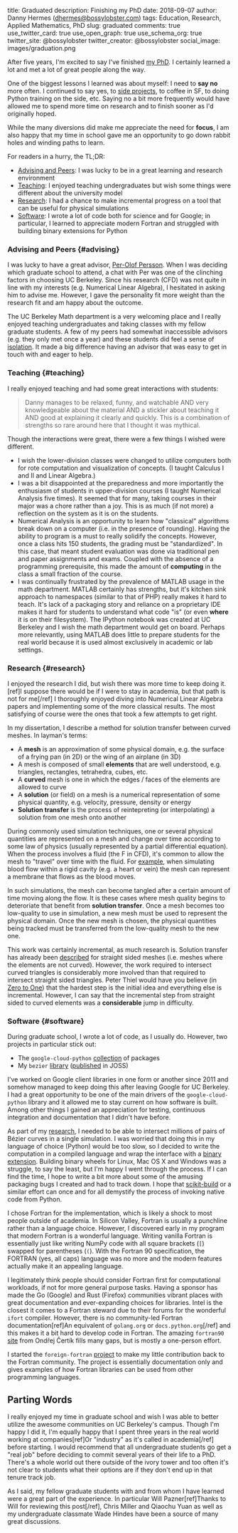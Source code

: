 title: Graduated
description: Finishing my PhD
date: 2018-09-07
author: Danny Hermes (dhermes@bossylobster.com)
tags: Education, Research, Applied Mathematics, PhD
slug: graduated
comments: true
use_twitter_card: true
use_open_graph: true
use_schema_org: true
twitter_site: @bossylobster
twitter_creator: @bossylobster
social_image: images/graduation.png

After five years, I'm excited to say I've finished [my PhD][1]. I certainly
learned a lot and met a lot of great people along the way.

One of the biggest lessons I learned was about myself: I need to **say no**
more often. I continued to say yes, to [side projects][6], to coffee in SF, to
doing Python training on the side, etc. Saying no a bit more frequently
would have allowed me to spend more time on research and to finish sooner as
I'd originally hoped.

While the many diversions did make me appreciate the need for **focus**, I am
also happy that my time in school gave me an opportunity to go down rabbit
holes and winding paths to learn.

For readers in a hurry, the TL;DR:

- [Advising and Peers](#advising): I was lucky to be in a great learning and
  research environment
- [Teaching](#teaching): I enjoyed teaching undergraduates but wish some things
  were different about the university model
- [Research](#research): I had a chance to make incremental progress on a tool
  that can be useful for physical simulations
- [Software](#software): I wrote a lot of code both for science and for Google;
  in particular, I learned to appreciate modern Fortran and struggled with
  building binary extensions for Python

### Advising and Peers {#advising}

I was lucky to have a great advisor, [Per-Olof Persson][2].
When I was deciding which graduate school to attend, a chat with Per
was one of the clinching factors in choosing UC Berkeley. Since his
research (CFD) was not quite in line with my interests (e.g. Numerical
Linear Algebra), I hesitated in asking him to advise me. However,
I gave the personality fit more weight than the research fit and am happy
about the outcome.

The UC Berkeley Math department is a very welcoming place and I really
enjoyed teaching undergraduates and taking classes with my fellow
graduate students. A few of my peers had somewhat inaccessible
advisors (e.g. they only met once a year) and these students did
feel a sense of [isolation][5]. It made a big difference having an advisor that
was easy to get in touch with and eager to help.

### Teaching {#teaching}

I really enjoyed teaching and had some great interactions with students:

> Danny manages to be relaxed, funny, and watchable AND very knowledgeable
> about the material AND a stickler about teaching it AND good at explaining
> it clearly and quickly. This is a combination of strengths so rare around
> here that I thought it was mythical.

Though the interactions were great, there were a few things I wished were
different.

- I wish the lower-division classes were changed to utilize computers both
  for rote computation and visualization of concepts. (I taught Calculus I and
  II and Linear Algebra.)
- I was a bit disappointed at the preparedness and more importantly the
  enthusiasm of students in upper-division courses (I taught Numerical Analysis
  five times). It seemed that for many, taking courses in their major was
  a chore rather than a joy. This is as much (if not more) a reflection on the
  system as it is on the students.
- Numerical Analysis is an opportunity to learn how "classical" algorithms
  break down on a computer (i.e. in the presence of rounding). Having the
  ability to program is a must to really solidify the concepts. However, once
  a class hits 150 students, the grading must be "standardized". In this case,
  that meant student evaluation was done via traditional pen and paper
  assignments and exams. Coupled with the absence of a programming
  prerequisite, this made the amount of **computing** in the class
  a small fraction of the course.
- I was continually frustrated by the prevalence of MATLAB usage in the
  math department. MATLAB certainly has strengths, but it's kitchen sink
  approach to namespaces (similar to that of PHP) really makes it hard to
  teach. It's lack of a packaging story and reliance on a proprietary IDE
  makes it hard for students to understand what code "is" (or even **where**
  it is on their filesystem). The IPython notebook was created at UC
  Berkeley and I wish the math department would get on board. Perhaps more
  relevantly, using MATLAB does little to prepare students for the real world
  because it is used almost exclusively in academic or lab settings.

### Research {#research}

I enjoyed the research I did, but wish there was more time to keep doing it.
[ref]I suppose there would be if I were to stay in academia, but that path is
not for me[/ref] I thoroughly enjoyed diving into Numerical Linear Algebra
papers and implementing some of the more classical results. The most satisfying
of course were the ones that took a few attempts to get right.

In my dissertation, I describe a method for solution transfer between
curved meshes. In layman's terms:

- A **mesh** is an approximation of some physical domain, e.g. the surface
  of a frying pan (in 2D) or the wing of an airplane (in 3D)
- A mesh is composed of small **elements** that are well understood, e.g.
  triangles, rectangles, tetrahedra, cubes, etc.
- A **curved** mesh is one in which the edges / faces of the elements are
  allowed to curve
- A **solution** (or field) on a mesh is a numerical representation of
  some physical quantity, e.g. velocity, pressure, density or energy
- **Solution transfer** is the process of reintepreting (or interpolating)
  a solution from one mesh onto another

During commonly used simulation techniques, one or several physical quantities
are represented on a mesh and change over time according to some law
of physics (usually represented by a partial differential equation). When the
process involves a fluid (the F in CFD), it's common to allow the mesh to
"travel" over time with the fluid. For [example][8], when simulating blood flow
within a rigid cavity (e.g. a heart or vein) the mesh can represent a membrane
that flows as the blood moves.

In such simulations, the mesh can become tangled after a certain amount of
time moving along the flow. It is these cases where mesh quality begins to
deteroriate that benefit from **solution transfer**. Once a mesh becomes too
low-quality to use in simulation, a new mesh must be used to represent the
physical domain. Once the new mesh is chosen, the physical quantities being
tracked must be transferred from the low-quality mesh to the new one.

This work was certainly incremental, as much research is. Solution transfer
has already been [described][9] for straight sided meshes (i.e. meshes
where the elements are not curved). However, the work required to intersect
curved triangles is considerably more involved than that required to
intersect straight sided triangles. Peter Thiel would have you
believe (in [Zero to One][7]) that the hardest step is the initial idea and
everything else is incremental. However, I can say that the incremental
step from straight sided to curved elements was a **considerable** jump in
difficulty.

### Software {#software}

During graduate school, I wrote a lot of code, as I usually do. However,
two projects in particular stick out:

- The `google-cloud-python` [collection][6] of packages
- My `bezier` [library][3] ([published][4] in JOSS)

I've worked on Google client libraries in one form or another since 2011 and
somehow managed to keep doing this after leaving Google for UC Berkeley. I
had a great opportunity to be one of the main drivers of the
`google-cloud-python` library and it allowed me to stay current on how
software is built. Among other things I gained an appreciation for testing,
continuous integration and documentation that I didn't have before.

As part of my [research](#research), I needed to be able to intersect
millions of pairs of B&#xe9;zier curves in a single simulation. I was worried
that doing this in my language of choice (Python) would be too slow, so I
decided to write the computation in a compiled language and wrap the interface
with a [binary extension][10]. Building binary wheels for Linux, Mac OS X and
Windows was a struggle, to say the least, but I'm happy I went through the
process. If I can find the time, I hope to write a bit more about some of
the amusing packaging bugs I created and had to track down. I hope that
[scikit-build][11] or a similar effort can once and for all demystify the
process of invoking native code from Python.

I chose Fortran for the implementation, which is likely a shock to most
people outside of academia. In Silicon Valley, Fortran is usually a punchline
rather than a language choice. However, I discovered early in my program that
modern Fortran is a wonderful language. Writing vanilla Fortran is essentially
just like writing NumPy code with all square brackets (`[`) swapped
for parentheses (`(`). With the Fortran 90 specification, the FORTRAN (yes, all
caps) language was no more and the modern features actually make it an
appealing language.

I legitimately think people should consider Fortran first for computational
workloads, if not for more general purpose tasks. Having a sponsor has made
the Go (Google) and Rust (Firefox) communities vibrant places with great
documentation and ever-expanding choices for libraries. Intel is the closest
it comes to a Fortran steward due to their forums for the wonderful
`ifort` compiler. However, there is no community-led Fortran
documentation[ref]An equivalent of `golang.org` or `docs.python.org`[/ref]
and this makes it a bit hard to develop code in Fortran. The amazing
`fortran90` [site][13] from Ond&#x159;ej &#x10c;ert&#xed;k fills many gaps, but
is mostly a one-person effort.

I started the `foreign-fortran` [project][12] to make my little contribution
back to the Fortran community. The project is essentially documentation only
and gives examples of how Fortran libraries can be used from other programming
languages.

## Parting Words

I really enjoyed my time in graduate school and wish I was able to better
utilize the awesome communities on UC Berkeley's campus. Though I'm happy I
did it, I'm equally happy that I spent three years in the real world working
at companies[ref]Or "industry" as it's called in academia[/ref] before
starting. I would recommend that all undergraduate students go get a "real job"
before deciding to commit several years of their life to a PhD. There's a whole
world out there outside of the ivory tower and too often it's not clear to
students what their options are if they don't end up in that tenure track
job.

As I said, my fellow graduate students with and from whom I have learned were
a great part of the experience. In particular Will Pazner[ref]Thanks to Will
for reviewing this post[/ref], Chris Miller and Qiaochu Yuan as well as my
undergraduate classmate Wade Hindes have been a source of many great
discussions.

[1]: https://github.com/dhermes/phd-thesis
[2]: http://persson.berkeley.edu
[3]: https://bezier.readthedocs.io/en/latest/
[4]: http://joss.theoj.org/papers/10.21105/joss.00267
[5]: http://www.fast.ai/2018/08/27/grad-school/
[6]: https://github.com/GoogleCloudPlatform/google-cloud-python/
[7]: https://en.wikipedia.org/wiki/Zero_to_One
[8]: https://www.cs.cmu.edu/~tp517/papers/cardoze04bezier-b.pdf
[9]: https://doi.org/10.1016/j.cma.2010.07.015
[10]: https://packaging.python.org/guides/packaging-binary-extensions/#an-overview-of-binary-extensions
[11]: https://scikit-build.readthedocs.io/en/latest/
[12]: https://foreign-fortran.readthedocs.io/en/latest/
[13]: https://www.fortran90.org/
